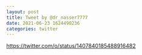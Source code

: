 ```yaml
--- 
layout: post 
title: Tweet by @dr_nasser7777 
date: 2021-06-23 1624490236 
categories: twitter 
--- 
```

https://twitter.com/o/status/1407840185488916482